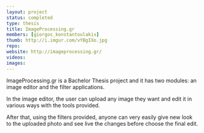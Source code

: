 ```yaml
---
layout: project
status: completed
type: thesis
title: ImageProcessing.gr
members: [giorgos_konstantoulakis]
thumb: http://i.imgur.com/vYBgIXo.jpg
repo:
website: http://imageprocessing.gr/
videos:
images:
---
```

ImageProcessing.gr is a Bachelor Thesis project and it has two modules: an
image editor and the filter applications.

In the image editor, the user can upload any image they want and edit it in
various ways with the tools provided.

After that, using the filters provided, anyone can very easily give new look
to the uploaded photo and see live the changes before choose the final edit.
